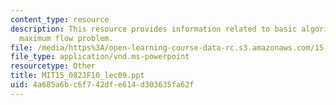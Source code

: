 ```yaml
---
content_type: resource
description: This resource provides information related to basic algorithms for the
  maximum flow problem.
file: /media/https%3A/open-learning-course-data-rc.s3.amazonaws.com/15-082j-network-optimization-fall-2010/4a685a6bc6f742dfe614d303635fa62f_MIT15_082JF10_lec09.ppt
file_type: application/vnd.ms-powerpoint
resourcetype: Other
title: MIT15_082JF10_lec09.ppt
uid: 4a685a6b-c6f7-42df-e614-d303635fa62f
---
```

